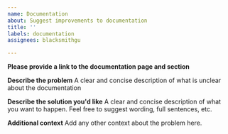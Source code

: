```yaml
---
name: Documentation
about: Suggest improvements to documentation
title: ''
labels: documentation
assignees: blacksmithgu

---
```


**Please provide a link to the documentation page and section**

**Describe the problem**
A clear and concise description of what is unclear about the documentation

**Describe the solution you'd like**
A clear and concise description of what you want to happen. Feel free to suggest wording, full sentences, etc.

**Additional context**
Add any other context about the problem here.

